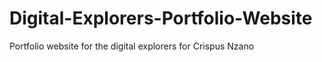 # Digital-Explorers-Portfolio-Website
Portfolio website for the digital explorers for Crispus Nzano 
